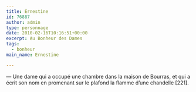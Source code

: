 ```yaml
---
title: Ernestine
id: 76887
author: admin
type: personnage
date: 2010-02-16T10:16:51+00:00
excerpt: Au Bonheur des Dames
tags:
  - bonheur
main_name: Ernestine

---
```

— Une dame qui a occupé une chambre dans la maison de Bourras, et qui a écrit son nom en promenant sur le plafond la flamme d&rsquo;une chandelle [221]. 